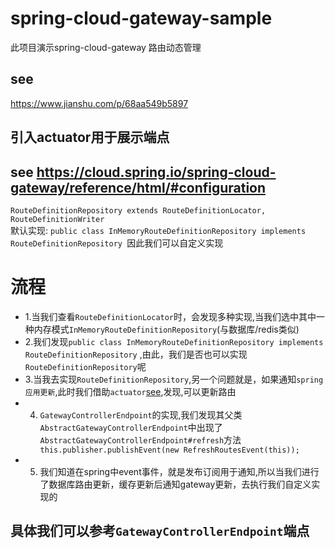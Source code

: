# spring-cloud-gateway-sample
此项目演示spring-cloud-gateway 路由动态管理
## see 
<https://www.jianshu.com/p/68aa549b5897>
## 引入actuator用于展示端点

## see https://cloud.spring.io/spring-cloud-gateway/reference/html/#configuration
`RouteDefinitionRepository extends RouteDefinitionLocator, RouteDefinitionWriter`<br>
默认实现: `public class InMemoryRouteDefinitionRepository implements RouteDefinitionRepository `因此我们可以自定义实现

# 流程
* 1.当我们查看`RouteDefinitionLocator`时，会发现多种实现,当我们选中其中一种内存模式`InMemoryRouteDefinitionRepository`(与数据库/redis类似)
* 2.我们发现`public class InMemoryRouteDefinitionRepository implements RouteDefinitionRepository` ,由此，我们是否也可以实现`RouteDefinitionRepository`呢
* 3.当我去实现`RouteDefinitionRepository`,另一个问题就是，如果通知`spring应用更新`,此时我们借助`actuator`[see](https://cloud.spring.io/spring-cloud-gateway/reference/html/#recap-the-list-of-all-endpoints),发现,可以更新路由
* 4. `GatewayControllerEndpoint`的实现,我们发现其父类`AbstractGatewayControllerEndpoint`中出现了`AbstractGatewayControllerEndpoint#refresh`方法`	this.publisher.publishEvent(new RefreshRoutesEvent(this));`
* 5. 我们知道在spring中event事件，就是发布订阅用于通知,所以当我们进行了数据库路由更新，缓存更新后通知gateway更新，去执行我们自定义实现的

## 具体我们可以参考`GatewayControllerEndpoint`端点